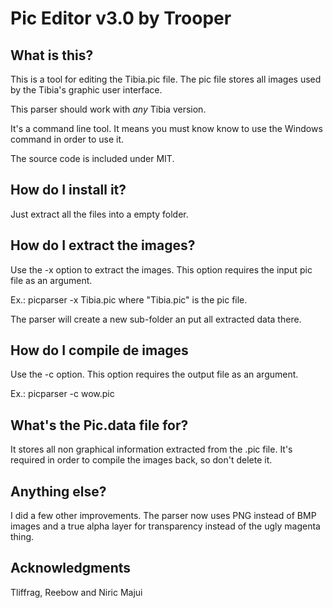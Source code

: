 # Pic Editor v3.0 by Trooper

## What is this?

This is a tool for editing the Tibia.pic file. The pic file stores all images
used by the Tibia's graphic user interface.

This parser should work with *any* Tibia version.

It's a command line tool. It means you must know know to use the Windows
command in order to use it.

The source code is included under MIT.

## How do I install it?

Just extract all the files into a empty folder.

## How do I extract the images?

Use the -x option to extract the images. This option requires the input pic
file as an argument.

Ex.: picparser -x Tibia.pic
where "Tibia.pic" is the pic file.

The parser will create a new sub-folder an put all extracted data there.

## How do I compile de images

Use the -c option. This option requires the output file as an argument.

Ex.: picparser -c wow.pic

## What's the Pic.data file for?

It stores all non graphical information extracted from the .pic file. It's
required in order to compile the images back, so don't delete it.

## Anything else?

I did a few other improvements. The parser now uses PNG instead of BMP images
and a true alpha layer for transparency instead of the ugly magenta thing.

## Acknowledgments

Tliffrag, Reebow and Niric Majui
